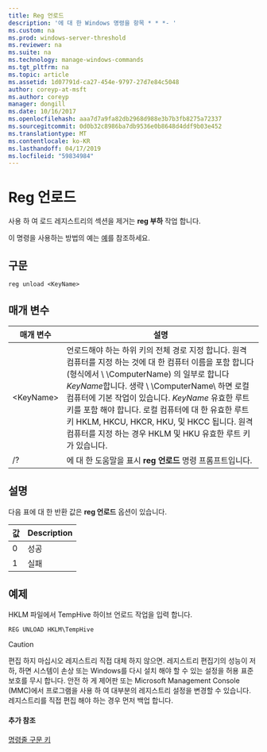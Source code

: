 ```yaml
---
title: Reg 언로드
description: '에 대 한 Windows 명령을 항목 * * *- '
ms.custom: na
ms.prod: windows-server-threshold
ms.reviewer: na
ms.suite: na
ms.technology: manage-windows-commands
ms.tgt_pltfrm: na
ms.topic: article
ms.assetid: 1d07791d-ca27-454e-9797-27d7e84c5048
author: coreyp-at-msft
ms.author: coreyp
manager: dongill
ms.date: 10/16/2017
ms.openlocfilehash: aaa7d7a9fa82db2968d988e3b7b3fb8275a72337
ms.sourcegitcommit: 0d0b32c8986ba7db9536e0b8648d4ddf9b03e452
ms.translationtype: MT
ms.contentlocale: ko-KR
ms.lasthandoff: 04/17/2019
ms.locfileid: "59834984"
---
```

# <a name="reg-unload"></a>Reg 언로드



사용 하 여 로드 레지스트리의 섹션을 제거는 **reg 부하** 작업 합니다.

이 명령을 사용하는 방법의 예는 [예](#BKMK_examples)를 참조하세요.

## <a name="syntax"></a>구문

```
reg unload <KeyName>
```

## <a name="parameters"></a>매개 변수

|매개 변수|설명|
|---------|-----------|
|\<KeyName>|언로드해야 하는 하위 키의 전체 경로 지정 합니다. 원격 컴퓨터를 지정 하는 것에 대 한 컴퓨터 이름을 포함 합니다 (형식에서 \\ \\ComputerName\) 의 일부로 합니다 *KeyName*합니다. 생략 \\ \\ComputerName\ 하면 로컬 컴퓨터에 기본 작업이 있습니다. *KeyName* 유효한 루트 키를 포함 해야 합니다. 로컬 컴퓨터에 대 한 유효한 루트 키 HKLM, HKCU, HKCR, HKU, 및 HKCC 됩니다. 원격 컴퓨터를 지정 하는 경우 HKLM 및 HKU 유효한 루트 키가 있습니다.|
|/?|에 대 한 도움말을 표시 **reg 언로드** 명령 프롬프트입니다.|

## <a name="remarks"></a>설명

다음 표에 대 한 반환 값은 **reg 언로드** 옵션이 있습니다.

|값|Description|
|-----|-----------|
|0|성공|
|1|실패|

## <a name="BKMK_examples"></a>예제

HKLM 파일에서 TempHive 하이브 언로드 작업을 입력 합니다.
```
REG UNLOAD HKLM\TempHive
```

> [!CAUTION]
> 편집 하지 마십시오 레지스트리 직접 대체 하지 않으면. 레지스트리 편집기의 성능이 저하, 하면 시스템이 손상 또는 Windows를 다시 설치 해야 할 수 있는 설정을 허용 표준 보호를 무시 합니다. 안전 하 게 제어판 또는 Microsoft Management Console (MMC)에서 프로그램을 사용 하 여 대부분의 레지스트리 설정을 변경할 수 있습니다. 레지스트리를 직접 편집 해야 하는 경우 먼저 백업 합니다.

#### <a name="additional-references"></a>추가 참조

[명령줄 구문 키](command-line-syntax-key.md)